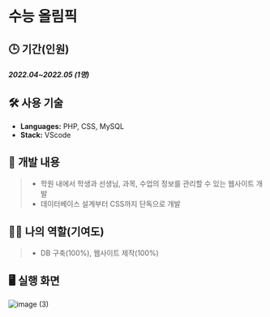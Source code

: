 # 수능 올림픽

## 🕒 기간(인원)
##### 2022.04~2022.05 (1명)

## 🛠️ 사용 기술
- **Languages:** PHP, CSS, MySQL
- **Stack:** VScode

## 📝 개발 내용
>- 학원 내에서 학생과 선생님, 과목, 수업의 정보를 관리할 수 있는 웹사이트 개발
>- 데이터베이스 설계부터 CSS까지 단독으로 개발

## 👨‍💻 나의 역할(기여도)
>- DB 구축(100%), 웹사이트 제작(100%)

## 🖥️ 실행 화면
![image (3)](https://github.com/user-attachments/assets/ba0187e1-1787-42ab-b658-37212cb7c3b8)
